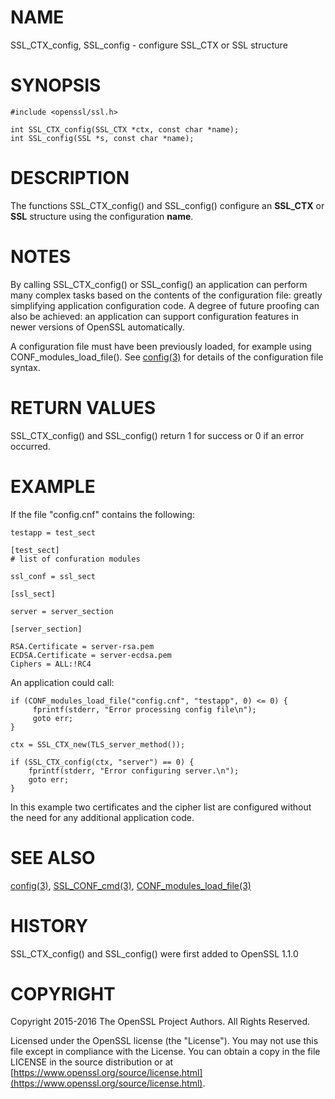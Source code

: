 # NAME

SSL\_CTX\_config, SSL\_config - configure SSL\_CTX or SSL structure

# SYNOPSIS

    #include <openssl/ssl.h>

    int SSL_CTX_config(SSL_CTX *ctx, const char *name);
    int SSL_config(SSL *s, const char *name);

# DESCRIPTION

The functions SSL\_CTX\_config() and SSL\_config() configure an **SSL\_CTX** or
**SSL** structure using the configuration **name**.

# NOTES

By calling SSL\_CTX\_config() or SSL\_config() an application can perform many
complex tasks based on the contents of the configuration file: greatly
simplifying application configuration code. A degree of future proofing
can also be achieved: an application can support configuration features
in newer versions of OpenSSL automatically.

A configuration file must have been previously loaded, for example using
CONF\_modules\_load\_file(). See [config(3)](http://man.he.net/man3/config) for details of the configuration
file syntax.

# RETURN VALUES

SSL\_CTX\_config() and SSL\_config() return 1 for success or 0 if an error
occurred.

# EXAMPLE

If the file "config.cnf" contains the following:

    testapp = test_sect

    [test_sect]
    # list of confuration modules

    ssl_conf = ssl_sect

    [ssl_sect]

    server = server_section

    [server_section]

    RSA.Certificate = server-rsa.pem
    ECDSA.Certificate = server-ecdsa.pem
    Ciphers = ALL:!RC4

An application could call:

    if (CONF_modules_load_file("config.cnf", "testapp", 0) <= 0) {
         fprintf(stderr, "Error processing config file\n");
         goto err;
    }

    ctx = SSL_CTX_new(TLS_server_method());

    if (SSL_CTX_config(ctx, "server") == 0) {
        fprintf(stderr, "Error configuring server.\n");
        goto err;
    }

In this example two certificates and the cipher list are configured without
the need for any additional application code.

# SEE ALSO

[config(3)](http://man.he.net/man3/config),
[SSL\_CONF\_cmd(3)](http://man.he.net/man3/SSL_CONF_cmd),
[CONF\_modules\_load\_file(3)](http://man.he.net/man3/CONF_modules_load_file)

# HISTORY

SSL\_CTX\_config() and SSL\_config() were first added to OpenSSL 1.1.0

# COPYRIGHT

Copyright 2015-2016 The OpenSSL Project Authors. All Rights Reserved.

Licensed under the OpenSSL license (the "License").  You may not use
this file except in compliance with the License.  You can obtain a copy
in the file LICENSE in the source distribution or at
[https://www.openssl.org/source/license.html](https://www.openssl.org/source/license.html).
